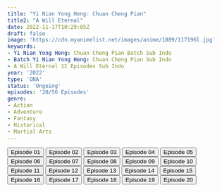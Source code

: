 ```yaml
---
title: "Yi Nian Yong Heng: Chuan Cheng Pian"
title2: "A Will Eternal"
date: 2022-11-17T10:29:05Z
draft: false
image: 'https://cdn.myanimelist.net/images/anime/1889/117196l.jpg'
keywords:
- Yi Nian Yong Heng: Chuan Cheng Pian Batch Sub Indo
- Batch Yi Nian Yong Heng: Chuan Cheng Pian Sub Indo
- A Will Eternal 12 Episodes Sub Indo
year: '2022'
type: 'ONA'
status: 'Ongoing'
episodes: '20/56 Episodes'
genre:
- Action
- Adventure
- Fantasy
- Historical
- Martial Arts
---
```


<div class="d-g gg-5 gtc-r ai-c">
<button onclick="window.open('?kur=KOI KISAMA/AWLET_S2/1/MP4/Kuramanime-AWLET_S2-01-480p-Anichin','_blank')">Episode 01</button>
<button onclick="window.open('?kur=KOI KISAMA/AWLET_S2/2/MP4/Kuramanime-AWLET_S2-02-480p-Anichin','_blank')">Episode 02</button>
<button onclick="window.open('?kur=KOI KISAMA/AWLET_S2/3/MP4/Kuramanime-AWLET_S2-03-480p-Anichin','_blank')">Episode 03</button>
<button onclick="window.open('?kur=KOI KISAMA/AWLET_S2/4/MP4/Kuramanime-AWLET_S2-04-480p-Anichin','_blank')">Episode 04</button>
<button onclick="window.open('?kur=KOI KISAMA/AWLET_S2/5/MP4/Kuramanime-AWLET_S2-05-480p-Anichin','_blank')">Episode 05</button>
<button onclick="window.open('?kur=KOI KISAMA/AWLET_S2/6/MP4/Kuramanime-AWLET_S2-06-480p-Anichin','_blank')">Episode 06</button>
<button onclick="window.open('?kur=KOI KISAMA/AWLET_S2/7/MP4/Kuramanime-AWLET_S2-07-480p-Anichin','_blank')">Episode 07</button>
<button onclick="window.open('?kur=KOI KISAMA/AWLET_S2/8/MP4/Kuramanime-AWLET_S2-08-480p-Anichin','_blank')">Episode 08</button>
<button onclick="window.open('?kur=KOI KISAMA/AWLET_S2/9/MP4/Kuramanime-AWLET_S2-09-480p-Anichin','_blank')">Episode 09</button>
<button onclick="window.open('?kur=KOI KISAMA/AWLET_S2/10/MP4/Kuramanime-AWLET_S2-10-480p-Anichin','_blank')">Episode 10</button>
<button onclick="window.open('?arc=3wiLxdJ7j5_20220915/11/MP4/Kuramanime-AWLET_S2-11-480p-Anichin','_blank')">Episode 11</button>
<button onclick="window.open('?arc=VbUTE7Z2ip_20220922/12/MP4/Kuramanime-AWLET_S2-12-480p-Anichin','_blank')">Episode 12</button>
<button onclick="window.open('?arc=9ZnsoFOpYt_20220928/13/MP4/Kuramanime-AWLET_S2-13-480p-Anichin','_blank')">Episode 13</button>
<button onclick="window.open('?arc=gbVQClqVDg_20221006/14/MP4/Kuramanime-AWLET_S2-14-480p-Anichin','_blank')">Episode 14</button>
<button onclick="window.open('?arc=7lo2pKz8NG_20221013/15/MP4/Kuramanime-AWLET_S2-15-480p-Anichin','_blank')">Episode 15</button>
<button onclick="window.open('?arc=ivCC2kqxyR_20221020/16/MP4/Kuramanime-AWLET_S2-16-480p-Anichin','_blank')">Episode 16</button>
<button onclick="window.open('?arc=RbQAd9uNyq_20221027/17/MP4/Kuramanime-AWLET_S2-17-480p-Anichin','_blank')">Episode 17</button>
<button onclick="window.open('?arc=iVD580ynEz_20221103/18/MP4/Kuramanime-AWLET_S2-18-480p-Anichin','_blank')">Episode 18</button>
<button onclick="window.open('?arc=XB8UYv38RM_20221110/19/MP4/Kuramanime-AWLET_S2-19-480p-Anichin','_blank')">Episode 19</button>
<button onclick="window.open('?arc=1jWirnk2TS_20221117/20/MP4/Kuramanime-AWLET_S2-20-480p-Anichin','_blank')">Episode 20</button>
</div>